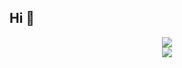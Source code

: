 ## Hi 👋

<div align="center">
  <img src="https://github-readme-stats.vercel.app/api?username=ivis-han&show_icons=true&theme=transparent" /> 
</div>

<div align="center">
  <img src="https://github-readme-stats.vercel.app/api/top-langs/?username=ivis-han&layout=compact&langs_count=6&text_color=000&icon_color=fff&theme=graywhite" />
</div>
